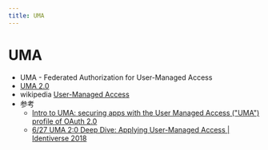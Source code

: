 ```yaml
---
title: UMA
---
```


# UMA
* UMA - Federated Authorization for User-Managed Access
* [UMA 2.0](https://docs.kantarainitiative.org/uma/wg/oauth-uma-federated-authz-2.0-09.html)
* wikipedia [User-Managed Access](https://en.wikipedia.org/wiki/User-Managed_Access)
* 参考
  * [Intro to UMA: securing apps with the User Managed Access ("UMA") profile of OAuth 2.0](https://youtu.be/p8TQ1B9O_r4)
  * [6/27 UMA 2:0 Deep Dive: Applying User-Managed Access | Identiverse 2018](https://youtu.be/0cCXJvJ6GUY)
